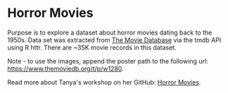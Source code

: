 # Horror Movies

Purpose is to explore a dataset about horror movies dating back to the 1950s. Data set was extracted from [The Movie Database](https://www.themoviedb.org/) via the tmdb API using R httr. There are ~35K movie records in this dataset.

Note - to use the images, append the poster path to the following url: https://www.themoviedb.org/t/p/w1280.

Read more about Tanya's workshop on her GitHub: [Horror Movies](https://github.com/tashapiro/horror-movies).
